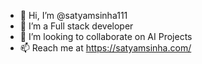 - 👋 Hi, I’m @satyamsinha111
- 👀 I’m a Full stack developer
- 💞️ I’m looking to collaborate on AI Projects
- 📫 Reach me at https://satyamsinha.com/


